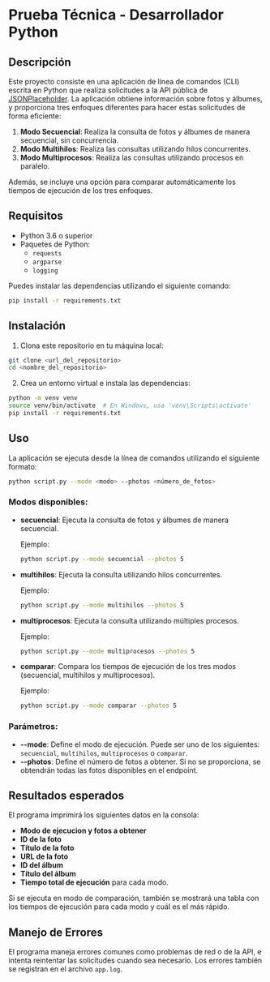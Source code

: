 
# Prueba Técnica - Desarrollador Python

## Descripción

Este proyecto consiste en una aplicación de línea de comandos (CLI) escrita en Python que realiza solicitudes a la API pública de [JSONPlaceholder](https://jsonplaceholder.typicode.com/). La aplicación obtiene información sobre fotos y álbumes, y proporciona tres enfoques diferentes para hacer estas solicitudes de forma eficiente:

1. **Modo Secuencial**: Realiza la consulta de fotos y álbumes de manera secuencial, sin concurrencia.
2. **Modo Multihilos**: Realiza las consultas utilizando hilos concurrentes.
3. **Modo Multiprocesos**: Realiza las consultas utilizando procesos en paralelo.

Además, se incluye una opción para comparar automáticamente los tiempos de ejecución de los tres enfoques.

## Requisitos

- Python 3.6 o superior
- Paquetes de Python:
  - `requests`
  - `argparse`
  - `logging`

Puedes instalar las dependencias utilizando el siguiente comando:

```bash
pip install -r requirements.txt
```

## Instalación

1. Clona este repositorio en tu máquina local:

```bash
git clone <url_del_repositorio>
cd <nombre_del_repositorio>
```

2. Crea un entorno virtual e instala las dependencias:

```bash
python -m venv venv
source venv/bin/activate  # En Windows, usa 'venv\Scripts\activate'
pip install -r requirements.txt
```

## Uso

La aplicación se ejecuta desde la línea de comandos utilizando el siguiente formato:

```bash
python script.py --mode <modo> --photos <número_de_fotos>
```

### Modos disponibles:

- **secuencial**: Ejecuta la consulta de fotos y álbumes de manera secuencial.
  
  Ejemplo:
  ```bash
  python script.py --mode secuencial --photos 5
  ```

- **multihilos**: Ejecuta la consulta utilizando hilos concurrentes.
  
  Ejemplo:
  ```bash
  python script.py --mode multihilos --photos 5
  ```

- **multiprocesos**: Ejecuta la consulta utilizando múltiples procesos.
  
  Ejemplo:
  ```bash
  python script.py --mode multiprocesos --photos 5
  ```

- **comparar**: Compara los tiempos de ejecución de los tres modos (secuencial, multihilos y multiprocesos).
  
  Ejemplo:
  ```bash
  python script.py --mode comparar --photos 5
  ```

### Parámetros:

- **--mode**: Define el modo de ejecución. Puede ser uno de los siguientes: `secuencial`, `multihilos`, `multiprocesos` o `comparar`.
- **--photos**: Define el número de fotos a obtener. Si no se proporciona, se obtendrán todas las fotos disponibles en el endpoint.

## Resultados esperados

El programa imprimirá los siguientes datos en la consola:

- **Modo de ejecucion y fotos a obtener**
- **ID de la foto**
- **Título de la foto**
- **URL de la foto**
- **ID del álbum**
- **Título del álbum**
- **Tiempo total de ejecución** para cada modo.

Si se ejecuta en modo de comparación, también se mostrará una tabla con los tiempos de ejecución para cada modo y cuál es el más rápido.

## Manejo de Errores

El programa maneja errores comunes como problemas de red o de la API, e intenta reintentar las solicitudes cuando sea necesario. Los errores también se registran en el archivo `app.log`.